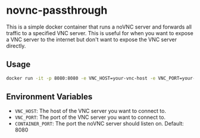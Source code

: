 # novnc-passthrough

This is a simple docker container that runs a noVNC server and forwards all traffic to a specified VNC server. This is useful for when you want to expose a VNC server to the internet but don't want to expose the VNC server directly.

## Usage

```bash
docker run -it -p 8080:8080 -e VNC_HOST=your-vnc-host -e VNC_PORT=your-vnc-port lauksva/novnc-passthrough:latest
```

## Environment Variables

- `VNC_HOST`: The host of the VNC server you want to connect to.
- `VNC_PORT`: The port of the VNC server you want to connect to.
- `CONTAINER_PORT`: The port the noVNC server should listen on. Default: 8080
